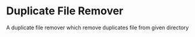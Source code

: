 # Duplicate File Remover

A duplicate file remover which remove duplicates file from given directory